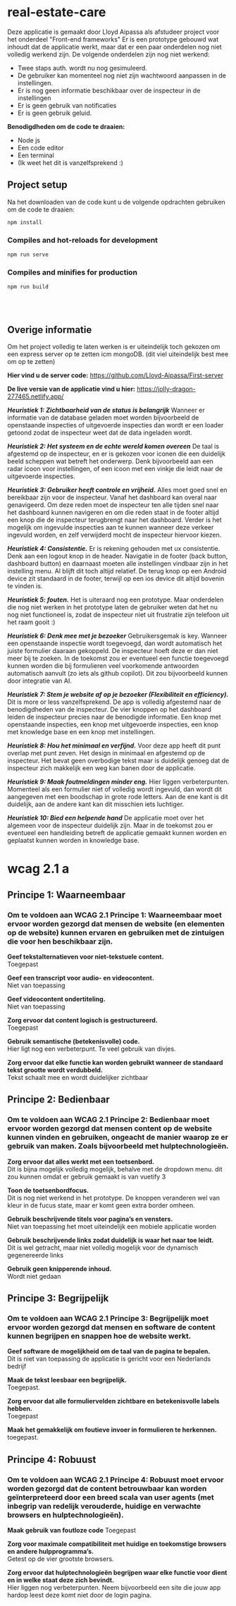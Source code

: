 # real-estate-care
Deze applicatie is gemaakt door Lloyd Aipassa als afstudeer project voor het onderdeel "Front-end frameworks" 
Er is een prototype gebouwd wat inhoudt dat de applicatie werkt, maar dat er een paar onderdelen nog niet volledig werkend zijn.  De volgende onderdelen zijn nog niet werkend:

 - Twee staps auth. wordt nu nog gesimuleerd.
 - De gebruiker kan momenteel nog niet zijn wachtwoord aanpassen in de instellingen.
 - Er is nog geen informatie beschikbaar over de inspecteur in de instellingen
 - Er is geen gebruik van notificaties
 - Er is geen gebruik geluid.

**Benodigdheden om de code te draaien:**

 - Node js
 - Een code editor 
 - Een terminal
 - (Ik weet het dit is vanzelfsprekend :)

## Project setup

Na het downloaden van de code kunt u de volgende opdrachten gebruiken om de code te draaien:
```
npm install
```

### Compiles and hot-reloads for development
```
npm run serve
```

### Compiles and minifies for production
```
npm run build
```

<br><br>

## Overige informatie

Om het project volledig te laten werken is er uiteindelijk toch gekozen om een express server op te zetten icm mongoDB. (dit viel uiteindelijk best mee om op te zetten)
<br>

 **Hier vind u de server code:**
 https://github.com/Lloyd-Aipassa/First-server 
 <br>
 
 **De live versie van de applicatie vind u hier:** 
 https://jolly-dragon-277465.netlify.app/
  <br>
  


***Heuristiek 1: Zichtbaarheid van de status is belangrijk***
Wanneer er informatie van de database geladen moet worden bijvoorbeeld de openstaande inspecties of uitgevoerde inspecties dan wordt er een loader getoond zodat de inspecteur weet dat de data ingeladen wordt.

***Heuristiek 2: Het systeem en de echte wereld komen overeen***
De taal is afgestemd op de inspecteur, en er is gekozen voor iconen die een duidelijk beeld scheppen wat betreft het onderwerp. Denk bijvoorbeeld aan een radar icoon voor instellingen, of een icoon met een vinkje die leidt naar de uitgevoerde inspecties. 

***Heuristiek 3: Gebruiker heeft controle en vrijheid.***
Alles moet goed snel en bereikbaar zijn voor de inspecteur. Vanaf het dashboard kan overal naar genavigeerd. Om deze reden moet de inspecteur ten alle tijden snel naar het dashboard kunnen navigeren en om die reden staat in de footer altijd een knop die de inspecteur terugbrengt naar het dashboard. 
Verder is het mogelijk om ingevulde inspecties aan te kunnen wanneer deze verkeer ingevuld worden, en zelf verwijderd mocht de inspecteur hiervoor kiezen.  

***Heuristiek 4: Consistentie.*** 
Er is rekening gehouden met ux consistentie. Denk aan een logout knop in de header. Navigatie in de footer (back button, dashboard button) en daarnaast moeten alle instellingen vindbaar zijn in het instelling menu. Al blijft dit toch altijd relatief. De terug knop op een Android device zit standaard in de footer, terwijl op een ios device dit altijd bovenin te vinden is.

***Heuristiek 5: fouten.***
Het is uiteraard nog een prototype. Maar onderdelen die nog niet werken in het prototype laten de gebruiker weten dat het nu nog niet functioneel is, zodat de inspecteur niet uit frustratie zijn telefoon uit het raam gooit :) 

***Heuristiek 6: Denk mee met je bezoeker***
Gebruikersgemak is key. Wanneer een openstaande inspectie wordt toegevoegd, dan wordt automatisch het juiste formulier daaraan gekoppeld. De inspecteur hoeft deze er dan niet meer bij te zoeken. In de toekomst zou er eventueel een functie toegevoegd kunnen worden die bij formulieren veel voorkomende antwoorden automatisch aanvult (zo iets als github copilot). Dit zou bijvoorbeeld kunnen door integratie van AI.


***Heuristiek 7: Stem je website af op je bezoeker (Flexibiliteit en efficiency).***
Dit is more or less vanzelfsprekend. De app is volledig afgestemd naar de benodigdheden van de inspecteur. De vier knoppen op het dashboard leiden de inspecteur precies naar de benodigde informatie. Een knop met openstaande inspecties, een knop met uitgevoerde inspecties, een knop met knowledge base en een knop met instellingen.  

***Heuristiek 8: Hou het minimaal en verfijnd.***
Voor deze app heeft dit punt overlap met punt zeven. Het design in minimaal en afgestemd op de inspecteur. Het bevat geen overbodige tekst maar is duidelijk genoeg dat de inspecteur zich makkelijk een weg kan banen door de applicatie.

***Heuristiek 9: Maak foutmeldingen minder eng.***
Hier liggen verbeterpunten. Momenteel als een formulier niet of volledig wordt ingevuld, dan wordt dit aangegeven met een boodschap in grote rode letters. Aan de ene kant is dit duidelijk, aan de andere kant kan dit misschien iets luchtiger. 

***Heuristiek 10: Bied een helpende hand***
De applicatie moet over het algemeen voor de inspecteur duidelijk zijn. Maar in de toekomst zou er eventueel een handleiding betreft de applicatie gemaakt kunnen worden en geplaatst kunnen worden in knowledge base.

# wcag 2.1 a

## Principe 1: Waarneembaar
### Om te voldoen aan WCAG 2.1 Principe 1: Waarneembaar moet ervoor worden gezorgd dat mensen de website (en elementen op de website) kunnen ervaren en gebruiken met de zintuigen die voor hen beschikbaar zijn.

**Geef tekstalternatieven voor niet-tekstuele content.**  
Toegepast

**Geef een transcript voor audio- en videocontent.**  
Niet van toepassing

**Geef videocontent ondertiteling.**  
Niet van toepassing

**Zorg ervoor dat content logisch is gestructureerd.**  
Toegepast

**Gebruik semantische (betekenisvolle) code.**  
Hier ligt nog een verbeterpunt. Te veel gebruik van divjes.

**Zorg ervoor dat elke functie kan worden gebruikt wanneer de standaard tekst grootte wordt verdubbeld.**  
Tekst schaalt mee en wordt duidelijker zichtbaar

## Principe 2: Bedienbaar

### Om te voldoen aan WCAG 2.1 Principe 2: Bedienbaar moet ervoor worden gezorgd dat mensen content op de website kunnen vinden en gebruiken, ongeacht de manier waarop ze er gebruik van maken. Zoals bijvoorbeeld met hulptechnologieën.

**Zorg ervoor dat alles werkt met een toetsenbord.**  
Dit is bijna mogelijk volledig mogelijk, behalve met de dropdown menu. dit zou kunnen omdat er gebruik gemaakt is van vuetify 3  

**Toon de toetsenbordfocus.**  
Dit is nog niet werkend in het prototype. De knoppen veranderen wel van kleur in de fucus state, maar er komt geen extra border omheen.  

**Gebruik beschrijvende titels voor pagina’s en vensters.**  
Niet van toepassing het moet uiteindelijk een mobiele applicatie worden  

**Gebruik beschrijvende links zodat duidelijk is waar het naar toe leidt.**  
Dit is wel getracht, maar niet volledig mogelijk voor de dynamisch gegenereerde links  

**Gebruik geen knipperende inhoud.**  
Wordt niet gedaan

## Principe 3: Begrijpelijk

### Om te voldoen aan WCAG 2.1 Principe 3: Begrijpelijk moet ervoor worden gezorgd dat mensen en software de content kunnen begrijpen en snappen hoe de website werkt.

**Geef software de mogelijkheid om de taal van de pagina te bepalen.**  
Dit is niet van toepassing de applicatie is gericht voor een Nederlands bedrijf

**Maak de tekst leesbaar een begrijpelijk.**  
Toegepast.  

**Zorg ervoor dat alle formuliervelden zichtbare en betekenisvolle labels hebben.**  
Toegepast  

**Maak het gemakkelijk om foutieve invoer in formulieren te herkennen.**  
toegepast.

## Principe 4: Robuust

### Om te voldoen aan WCAG 2.1 Principe 4: Robuust moet ervoor worden gezorgd dat de content betrouwbaar kan worden geïnterpreteerd door een breed scala van user agents (met inbegrip van redelijk verouderde, huidige en verwachte browsers en hulptechnologieën).

**Maak gebruik van foutloze code**
Toegepast

**Zorg voor maximale compatibiliteit met huidige en toekomstige browsers en andere hulpprogramma’s.**  
Getest op de vier grootste browsers.  


**Zorg ervoor dat hulptechnologieën begrijpen waar elke functie voor dient en in welke staat deze zich bevindt.**  
Hier liggen nog verbeterpunten. Neem bijvoorbeeld een site die jouw app hardop leest deze komt niet door de login pagina.  



